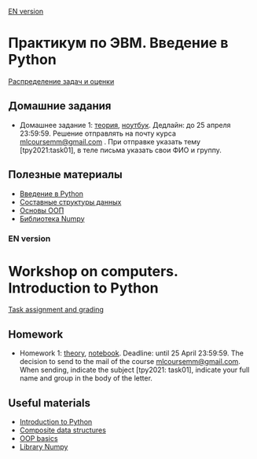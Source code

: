 [EN version](#en)

# Практикум по ЭВМ. Введение в Python

[Распределение задач и оценки](https://docs.google.com/spreadsheets/d/15UMKQKDdTd8gs9dEeM7nVeEZAR0r-8tYkINScdesZzU/edit#gid=0)

## Домашние задания
* Домашнее задание 1: [теория](https://github.com/mlcoursemm/tpy2021spring/blob/main/assignments/tAssignment01_theory.pdf), [ноутбук](https://github.com/mlcoursemm/tpy2021spring/blob/main/assignments/tAssignment01.ipynb). Дедлайн: до 25 апреля 23:59:59. Решение отправлять на почту курса mlcoursemm@gmail.com . При отправке указать тему [tpy2021:task01], в теле письма указать свои ФИО и группу.

## Полезные материалы
* [Введение в Python](https://github.com/mlcoursemm/py2020autumn/blob/master/lectures/Python01-basics.ipynb)
* [Составные структуры данных](https://github.com/mlcoursemm/py2020autumn/blob/master/lectures/Python02-basics2.ipynb)
* [Основы ООП](https://github.com/mlcoursemm/py2020autumn/blob/master/lectures/Python03-OOP.ipynb)
* [Библиотека Numpy](https://github.com/mlcoursemm/py2020autumn/blob/master/lectures/Python04-Numpy.ipynb)



 ### <a name="en" /> EN version

# Workshop on computers. Introduction to Python

[Task assignment and grading](https://docs.google.com/spreadsheets/d/15UMKQKDdTd8gs9dEeM7nVeEZAR0r-8tYkINScdesZzU/edit#gid=0)

## Homework
* Homework 1: [theory](https://github.com/mlcoursemm/tpy2021spring/blob/main/assignments/tAssignment01_theory.pdf), [notebook](https://github.com/mlcoursemm/tpy2021spring/blob/main/assignments/tAssignment01.ipynb). Deadline: until 25 April 23:59:59. The decision to send to the mail of the course mlcoursemm@gmail.com. When sending, indicate the subject [tpy2021: task01], indicate your full name and group in the body of the letter.

## Useful materials
* [Introduction to Python](https://github.com/mlcoursemm/py2020autumn/blob/master/lectures/Python01-basics.ipynb)
* [Composite data structures](https://github.com/mlcoursemm/py2020autumn/blob/master/lectures/Python02-basics2.ipynb)
* [OOP basics](https://github.com/mlcoursemm/py2020autumn/blob/master/lectures/Python03-OOP.ipynb)
* [Library Numpy](https://github.com/mlcoursemm/py2020autumn/blob/master/lectures/Python04-Numpy.ipynb)
